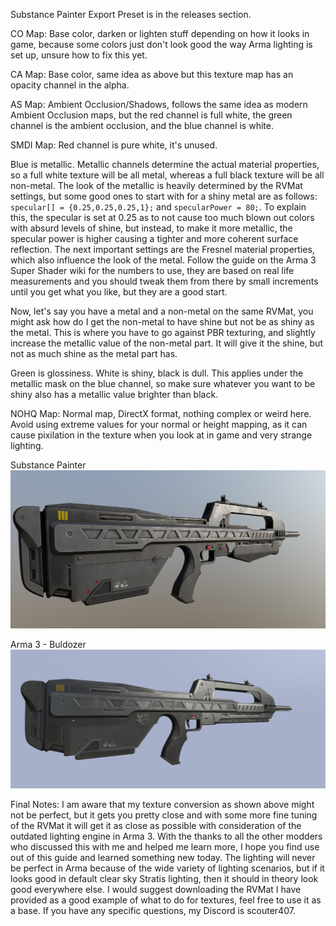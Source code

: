 Substance Painter Export Preset is in the releases section.

CO Map:
Base color, darken or lighten stuff depending on how it looks in game, because some colors just don't look good the way Arma lighting is set up, unsure how to fix this yet.

CA Map:
Base color, same idea as above but this texture map has an opacity channel in the alpha.

AS Map:
Ambient Occlusion/Shadows, follows the same idea as modern Ambient Occlusion maps, but the red channel is full white, the green channel is the ambient occlusion, and the blue channel is white.

SMDI Map:
Red channel is pure white, it's unused. 

Blue is metallic. Metallic channels determine the actual material properties, so a full white texture will be all metal, whereas a full black texture will be all non-metal. The look of the metallic is heavily determined by the RVMat settings, but some good ones to start with for a shiny metal are as follows:
`specular[] = {0.25,0.25,0.25,1};` and `specularPower = 80;`.
To explain this, the specular is set at 0.25 as to not cause too much blown out colors with absurd levels of shine, but instead, to make it more metallic, the specular power is higher causing a tighter and more coherent surface reflection. The next important settings are the Fresnel material properties, which also influence the look of the metal. Follow the guide on the Arma 3 Super Shader wiki for the numbers to use, they are based on real life measurements and you should tweak them from there by small increments until you get what you like, but they are a good start.

Now, let's say you have a metal and a non-metal on the same RVMat, you might ask how do I get the non-metal to have shine but not be as shiny as the metal. This is where you have to go against PBR texturing, and slightly increase the metallic value of the non-metal part. It will give it the shine, but not as much shine as the metal part has.

Green is glossiness. White is shiny, black is dull. This applies under the metallic mask on the blue channel, so make sure whatever you want to be shiny also has a metallic value brighter than black.

NOHQ Map:
Normal map, DirectX format, nothing complex or weird here. Avoid using extreme values for your normal or height mapping, as it can cause pixilation in the texture when you look at in game and very strange lighting.

Substance Painter
![Screenshot](substancepainter.png)

Arma 3 - Buldozer
![Screenshot](arma3.png)

Final Notes: 
I am aware that my texture conversion as shown above might not be perfect, but it gets you pretty close and with some more fine tuning of the RVMat it will get it as close as possible with consideration of the outdated lighting engine in Arma 3. With the thanks to all the other modders who discussed this with me and helped me learn more, I hope you find use out of this guide and learned something new today. The lighting will never be perfect in Arma because of the wide variety of lighting scenarios, but if it looks good in default clear sky Stratis lighting, then it should in theory look good everywhere else. I would suggest downloading the RVMat I have provided as a good example of what to do for textures, feel free to use it as a base. If you have any specific questions, my Discord is scouter407.
